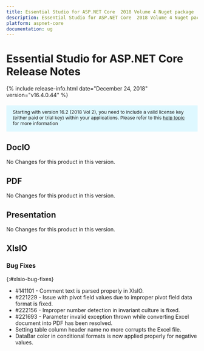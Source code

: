 ```yaml
---
title: Essential Studio for ASP.NET Core  2018 Volume 4 Nuget package  Release Notes  
description: Essential Studio for ASP.NET Core  2018 Volume 4 Nuget package  Release Notes  
platform: aspnet-core
documentation: ug
---
```


# Essential Studio for ASP.NET Core  Release Notes  

{% include release-info.html date="December 24, 2018"   version="v16.4.0.44" %} 

<style>
#license {
    font-size: .88em!important;
margin-top: 1.5em;     margin-bottom: 1.5em;
    background-color: #def8ff;
    padding: 10px 17px 14px;
}
</style>

<div id="license">
Starting with version 16.2 (2018 Vol 2), you need to include a valid license key (either paid or trial key) within your applications. 
Please refer to this <a href="/common/essential-studio/licensing/license-key">help topic</a> for more information 
</div>







## DocIO

No Changes for this product in this version.

[//]: # "Delete the contents of this file while new content is added."

## PDF

No Changes for this product in this version.

[//]: # "Delete the contents of this file while new content is added."

## Presentation

No Changes for this product in this version.

[//]: # "Delete the contents of this file while new content is added."

## XlsIO

### Bug Fixes
{:#xlsio-bug-fixes}

* \#141101 - Comment text is parsed properly in XlsIO.
* \#221229 - Issue with pivot field values due to improper pivot field data format is fixed.
* \#222156 - Improper number detection in invariant culture is fixed.
* \#221693 - Parameter invalid exception thrown while converting Excel document into PDF has been resolved.
* Setting table column header name no more corrupts the Excel file.
* DataBar color in conditional formats is now applied properly for negative values.

